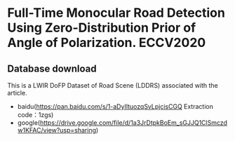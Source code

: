 # Full-Time Monocular Road Detection Using Zero-Distribution Prior of Angle of Polarization. ECCV2020

## Database download
This is a LWIR DoFP Dataset of Road Scene (LDDRS) associated with the article.
- baidu(https://pan.baidu.com/s/1-aDyIltuozqSvLpjcisCGQ  Extraction code：1zgs)
- google(https://drive.google.com/file/d/1a3JrDtpkBoEm_sGJJQ1ClSmczdw1KFAC/view?usp=sharing)
